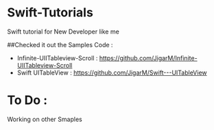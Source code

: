Swift-Tutorials
===============

Swift tutorial for New Developer like me

##Checked it out the Samples Code :

+ Infinite-UIITableview-Scroll : https://github.com/JigarM/Infinite-UIITableview-Scroll
+ Swift UITableView : https://github.com/JigarM/Swift---UITableView


To Do : 
=============
Working on other Smaples
